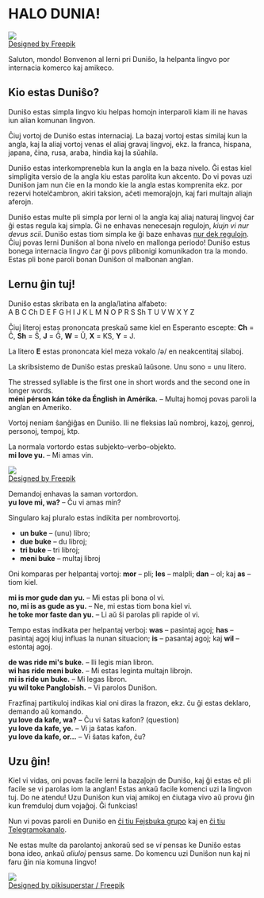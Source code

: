 # HALO DUNIA!  

![](http://www.kupsala.net/PanGlobish/grafe/Freepik_halo_globe.png)  
[Designed by Freepik](http://www.freepik.com)

Saluton, mondo!
Bonvenon al lerni pri Duniŝo, la helpanta lingvo por internacia komerco kaj amikeco.

## Kio estas Duniŝo?

Duniŝo estas simpla lingvo kiu helpas homojn interparoli
kiam ili ne havas iun alian komunan lingvon.

Ĉiuj vortoj de Duniŝo estas internaciaj.
La bazaj vortoj estas similaj kun la angla,
kaj la aliaj vortoj venas el aliaj gravaj lingvoj,
ekz. la franca, hispana, japana, ĉina, rusa, araba, hindia kaj la sŭahila.

Duniŝo estas interkomprenebla kun la angla en la baza nivelo.
Ĝi estas kiel simpligita versio de la angla kiu estas parolita kun akcento.
Do vi povas uzi Duniŝon jam nun ĉie en la mondo kie la angla estas komprenita
ekz. por rezervi hotelĉambron, akiri taksion, aĉeti memoraĵojn, kaj fari multajn aliajn aferojn.

Duniŝo estas multe pli simpla por lerni ol la angla kaj aliaj naturaj lingvoj ĉar ĝi estas regula kaj simpla.
Ĝi ne enhavas nenecesajn regulojn, _kiujn vi nur devus scii_.
Duniŝo estas tiom simpla ke ĝi baze enhavas [nur dek regulojn](100_baze_regule.md).
Ĉiuj povas lerni Duniŝon al bona nivelo en mallonga periodo!
Duniŝo estus bonega internacia lingvo ĉar ĝi povs plibonigi komunikadon tra la mondo.
Estas pli bone paroli bonan Duniŝon ol malbonan anglan.


## Lernu ĝin tuj!

Duniŝo estas skribata en la angla/latina alfabeto:  
A B C Ch D E F G H I J K L M N O P R S Sh T U V W X Y Z

Ĉiuj literoj estas prononcata preskaŭ same kiel en Esperanto escepte:
**Ch** = Ĉ, **Sh** = Ŝ, **J** = Ĝ, **W** = Ŭ, **X** = KS, **Y** = J.

La litero **E** estas prononcata kiel meza vokalo /ə/ en neakcentitaj silaboj.

La skribsistemo de Duniŝo estas preskaŭ laŭsone.
Unu sono = unu litero.

The stressed syllable is the first one in short words and the second one in longer words.  
**méni pérson kán tóke da Énglish in Amérika.**
– Multaj homoj povas paroli la anglan en Ameriko.

Vortoj neniam ŝanĝiĝas en Duniŝo.
Ili ne fleksias laŭ nombroj, kazoj, genroj, personoj, tempoj, ktp.

La normala vortordo estas subjekto–verbo–objekto.  
**mi love yu.**
– Mi amas vin.

![](http://www.kupsala.net/PanGlobish/grafe/Freepik_love.png)  
[Designed by Freepik](http://www.freepik.com)

Demandoj enhavas la saman vortordon.  
**yu love mi, wa?**
– Ĉu vi amas min?

Singularo kaj pluralo estas indikita per nombrovortoj.

- **un buke**
  – (unu) libro;
- **due buke**
  – du libroj;
- **tri buke**
  – tri libroj;
- **meni buke**
  – multaj libroj

Oni komparas per helpantaj vortoj:
**mor**
– pli;
**les**
– malpli;
**dan**
– ol; kaj
**as**
– tiom kiel.

**mi is mor gude dan yu.**
– Mi estas pli bona ol vi.  
**no, mi is as gude as yu.**
– Ne, mi estas tiom bona kiel vi.  
**he toke mor faste dan yu.**
– Li aŭ ŝi parolas pli rapide ol vi.

Tempo estas indikata per helpantaj verboj:
**was**
– pasintaj agoj;
**has**
– pasintaj agoj kiuj influas la nunan situacion;
**is**
– pasantaj agoj; kaj
**wil**
– estontaj agoj.

**de was ride mi's buke.**
– Ili legis mian libron.  
**wi has ride meni buke.**
– Mi estas leginta multajn librojn.  
**mi is ride un buke.**
– Mi legas libron.  
**yu wil toke Panglobish.**
– Vi parolos Duniŝon.

Frazfinaj partikuloj indikas kial oni diras la frazon,
ekz. ĉu ĝi estas deklaro, demando aŭ komando.  
**yu love da kafe, wa?**
– Ĉu vi ŝatas kafon? (question)  
**yu love da kafe, ye.**
– Vi ja ŝatas kafon.  
**yu love da kafe, or...**
– Vi ŝatas kafon, ĉu?


## Uzu ĝin!

Kiel vi vidas, oni povas facile lerni la bazaĵojn de Duniŝo,
kaj ĝi estas eĉ pli facile se vi parolas iom la anglan!
Estas ankaŭ facile komenci uzi la lingvon tuj.
Do ne atendu!
Uzu Duniŝon kun viaj amikoj en ĉiutaga vivo aŭ provu ĝin kun fremduloj dum vojaĝoj.
Ĝi funkcias!

Nun vi povas paroli en Duniŝo en [ĉi tiu Fejsbuka grupo](https://www.facebook.com/groups/PanglobishFB/) kaj en [ĉi tiu Telegramokanalo](https://t.me/Panglobish1).

Ne estas multe da parolantoj ankoraŭ
sed se _vi_ pensas ke Duniŝo estas bona ideo, ankaŭ _aliuloj_ pensus same.
Do komencu uzi Duniŝon nun kaj ni faru ĝin nia komuna lingvo!

![](http://www.kupsala.net/PanGlobish/grafe/Freepik_pikisuperstar_2.png)  
[Designed by pikisuperstar / Freepik](http://www.freepik.com)

